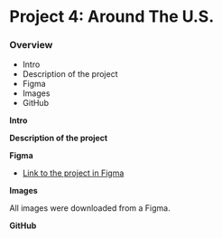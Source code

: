 # Project 4: Around The U.S.

### Overview
* Intro
* Description of the project
* Figma
* Images
* GitHub


**Intro**


**Description of the project**


**Figma**

* [Link to the project in Figma](https://www.figma.com/file/SurN1jaeEQIhuZEDMhmWWf/Sprint-4-Around-The-U.S.-desktop-mobile?node-id=0%3A1)

**Images**

All images were downloaded from a Figma.

**GitHub**

